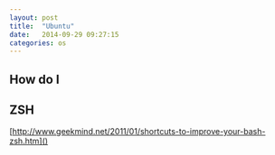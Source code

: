 ```yaml
---
layout: post
title:  "Ubuntu"
date:   2014-09-29 09:27:15
categories: os 
---
```


## How do I  

## ZSH

[http://www.geekmind.net/2011/01/shortcuts-to-improve-your-bash-zsh.htm]()


